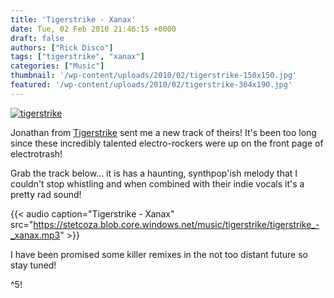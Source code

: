 ```yaml
---
title: 'Tigerstrike - Xanax'
date: Tue, 02 Feb 2010 21:46:15 +0000
draft: false
authors: ["Rick Disco"]
tags: ["tigerstrike", "xanax"]
categories: ["Music"]
thumbnail: '/wp-content/uploads/2010/02/tigerstrike-150x150.jpg'
featured: '/wp-content/uploads/2010/02/tigerstrike-304x190.jpg'
---
```


[![](/wp-content/uploads/2010/02/tigerstrike.jpg "tigerstrike")](/wp-content/uploads/2010/02/tigerstrike.jpg)

Jonathan from [Tigerstrike](/artists/tigerstrike/ "Tigerstrike on electrotrash") sent me a new track of theirs! It's been too long since these incredibly talented electro-rockers were up on the front page of electrotrash!

Grab the track below... it is has a haunting, synthpop'ish melody that I couldn't stop whistling and when combined with their indie vocals it's a pretty rad sound!

{{< audio
    caption="Tigerstrike - Xanax"
    src="https://stetcoza.blob.core.windows.net/music/tigerstrike/tigerstrike_-_xanax.mp3" >}}

I have been promised some killer remixes in the not too distant future so stay tuned!

^5!

